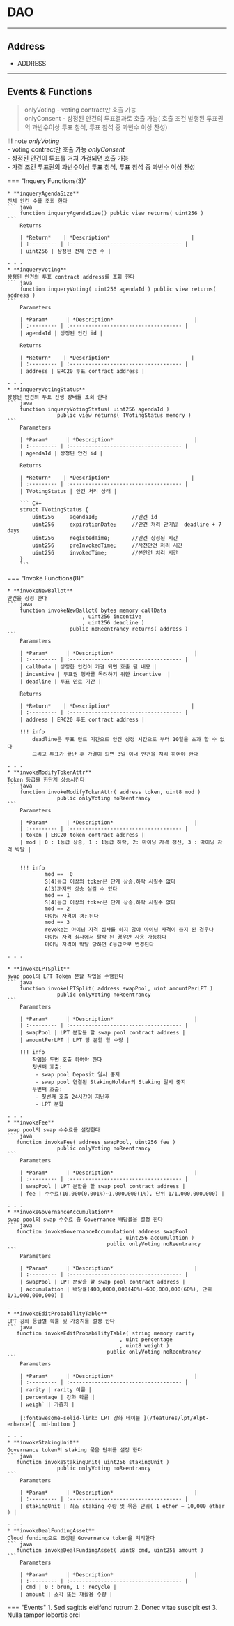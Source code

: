 # **DAO**
- - -

## **Address**
* ADDRESS
- - -

## **Events & Functions**

> onlyVoting - voting contract만 호출 가능        
> onlyConsent - 상정된 안건의 투표결과로 호출 가능( 호출 조건 발행된 투표권의 과반수이상 투표 참석, 투표 참석 중 과반수 이상 찬성)

!!! note
    *onlyVoting*   
     - voting contract만 호출 가능
    *onlyConsent*   
     - 상정된 안건이 투표를 거처 가결되면 호출 가능   
     - 가결 조건 투표권의 과반수이상 투표 참석, 투표 참석 중 과반수 이상 찬성


=== "Inquery Functions(3)"

    * **inqueryAgendaSize**   
    전체 안건 수를 조회 한다
    ``` java
        function inqueryAgendaSize() public view returns( uint256 )
    ```   
        Returns     

        | *Return*    | *Description*                          |
        | :--------- | :------------------------------------ |
        | uint256 | 상정된 전체 안건 수 |
  
    - - -
    * **inqueryVoting**   
    상정된 안건의 투표 contract address를 조회 한다
    ``` java
        function inqueryVoting( uint256 agendaId ) public view returns( address )
    ```   
        Parameters     
           
        | *Param*      | *Description*                          |
        | :--------- | :------------------------------------ |
        | agendaId | 상정된 안건 id |

        Returns     

        | *Return*    | *Description*                          |
        | :--------- | :------------------------------------ |
        | address | ERC20 투표 contract address |

    - - -
    * **inqueryVotingStatus**   
    상정된 안건의 투표 진행 상태를 조회 한다
    ``` java
        function inqueryVotingStatus( uint256 agendaId ) 
                    public view returns( TVotingStatus memory )
    ```   
        Parameters     
           
        | *Param*      | *Description*                          |
        | :--------- | :------------------------------------ |
        | agendaId | 상정된 안건 id |

        Returns     

        | *Return*    | *Description*                          |
        | :--------- | :------------------------------------ |
        | TVotingStatus | 안건 처리 상태 |

        ``` C++
        struct TVotingStatus {
            uint256     agendaId;           //안건 id
            uint256     expirationDate;     //안건 처리 만기일  deadline + 7 days
            uint256     registedTime;       //안건 상정된 시간
            uint256     preInvokedTime;     //사전안건 처리 시간
            uint256     invokedTime;        //본안건 처리 시간
        }        
        ```
=== "Invoke Functions(8)"

    * **invokeNewBallot**   
    안건을 상정 한다
    ``` java
        function invokeNewBallot( bytes memory callData
                            , uint256 incentive
                            , uint256 deadline ) 
                        public noReentrancy returns( address )
    ```   
        Parameters     
           
        | *Param*      | *Description*                          |
        | :--------- | :------------------------------------ |
        | callData | 상정한 안건이 가결 되면 호출 될 내용 |   
        | incentive | 투표권 행사를 독려하기 위한 incentive  |
        | deadline | 투표 만료 기간 |   

        Returns     

        | *Return*    | *Description*                          |
        | :--------- | :------------------------------------ |
        | address | ERC20 투표 contract address |

        !!! info
            deadline은 투표 만료 기간으로 안건 상정 시간으로 부터 10일을 초과 할 수 없다   
            그리고 투표가 끝난 후 가결이 되면 3일 이내 안건을 처리 하여야 한다   

    - - -
    * **invokeModifyTokenAttr**   
    Token 등급을 한단계 상승시킨다
    ``` java
        function invokeModifyTokenAttr( address token, uint8 mod ) 
                    public onlyVoting noReentrancy
    ```   
        Parameters     
           
        | *Param*      | *Description*                          |
        | :--------- | :------------------------------------ |
        | token | ERC20 token contract address |
        | mod | 0 : 1등급 상승, 1 : 1등급 하락, 2: 마이닝 자격 갱신, 3 : 마이닝 자격 박탈 |


        !!! info
                mod ==  0   
                S(4)등급 이상의 token은 단계 상승,하락 시킬수 없다  
                A(3)까지만 상승 실킬 수 있다
                mod == 1   
                S(4)등급 이상의 token은 단계 상승,하락 시킬수 없다    
                mod == 2   
                마이닝 자격이 갱신된다   
                mod == 3   
                revoke는 마이닝 자격 심사를 하지 않아 마이닝 자격이 중지 된 경우나   
                마이닝 자격 심사에서 탈락 된 경우만 사용 가능하다   
                마이닝 자격이 박탈 당하면 C등급으로 변경된다   

    - - -

    * **invokeLPTSplit**   
    swap pool의 LPT Token 분할 작업을 수행한다      
    ``` java
        function invokeLPTSplit( address swapPool, uint amountPerLPT ) 
                    public onlyVoting noReentrancy
    ```   
        Parameters     
           
        | *Param*      | *Description*                          |
        | :--------- | :------------------------------------ |
        | swapPool | LPT 분할을 할 swap pool contract address |   
        | amountPerLPT | LPT 당 분할 할 수량 |   

        !!! info   
            작업을 두번 호출 하여야 한다   
            첫번째 호출: 
             - swap pool Deposit 일시 중지         
             - swap pool 연결된 StakingHolder의 Staking 일시 중지  
            두번째 호출:
             - 첫번째 호출 24시간이 지난후
             - LPT 분할  

    - - -
    * **invokeFee**   
    swap pool의 swap 수수료를 설정한다
    ``` java
       function invokeFee( address swapPool, uint256 fee ) 
                    public onlyVoting noReentrancy
    ```   
        Parameters     
           
        | *Param*      | *Description*                          |
        | :--------- | :------------------------------------ |
        | swapPool | LPT 분할을 할 swap pool contract address |   
        | fee | 수수료(10,000(0.001%)~1,000,000(1%), 단위 1/1,000,000,000) | 

    - - -
    * **invokeGovernanceAccumulation**   
    swap pool의 swap 수수료 중 Governance 배당률을 설정 한다
    ``` java
       function invokeGovernanceAccumulation( address swapPool
                                        , uint256 accumulation ) 
                                    public onlyVoting noReentrancy
    ```   
        Parameters     
           
        | *Param*      | *Description*                          |
        | :--------- | :------------------------------------ |
        | swapPool | LPT 분할을 할 swap pool contract address |   
        | accumulation | 배당률(400,0000,000(40%)~600,000,000(60%), 단위 1/1,000,000,000) |     

    - - -
    * **invokeEditProbabilityTable**   
    LPT 강화 등급별 확률 및 가중치를 설정 한다
    ``` java
       function invokeEditProbabilityTable( string memory rarity
                                        , uint percentage
                                        , uint8 weight ) 
                                    public onlyVoting noReentrancy
    ```   
        Parameters     
           
        | *Param*      | *Description*                          |
        | :--------- | :------------------------------------ |
        | rarity | rarity 이름 |   
        | percentage | 강화 확률 |             
        | weigh` | 가중치 | 

        [:fontawesome-solid-link: LPT 강화 테이블 ](/features/lpt/#lpt-enhance){ .md-button } 

    - - -
    * **invokeStakingUnit**   
    Governance token의 staking 묶음 단위를 설정 한다
    ``` java
       function invokeStakingUnit( uint256 stakingUnit ) 
                    public onlyVoting noReentrancy
    ```   
        Parameters     
           
        | *Param*      | *Description*                          |
        | :--------- | :------------------------------------ |
        | stakingUnit | 최소 staking 수량 및 묶음 단위( 1 ether ~ 10,000 ether ) |   
        
    - - -
    * **invokeDealFundingAsset**   
    Cloud funding으로 조성된 Governance token을 처리한다
    ``` java
       function invokeDealFundingAsset( uint8 cmd, uint256 amount ) 
    ```   
        Parameters     
           
        | *Param*      | *Description*                          |
        | :--------- | :------------------------------------ |
        | cmd | 0 : brun, 1 : recycle |   
        | amount | 소각 또는 재활용 수량 |   

=== "Events"
    1. Sed sagittis eleifend rutrum
    2. Donec vitae suscipit est
    3. Nulla tempor lobortis orci

